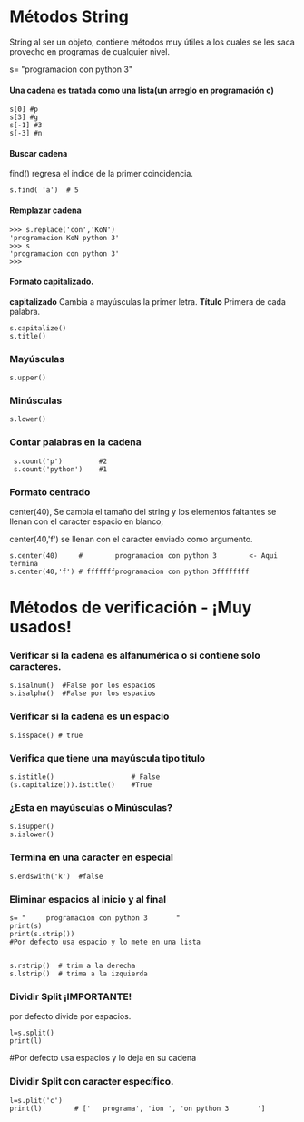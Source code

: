 # Métodos String
String al ser un objeto, contiene métodos muy útiles a los cuales se les saca provecho en programas de cualquier nivel.


s= "programacion con python 3"

#### Una cadena es tratada como una lista(un arreglo en programación c)
```
s[0] #p
s[3] #g
s[-1] #3
s[-3] #n

```

#### Buscar cadena
find() regresa el indice de la primer coincidencia.
```
s.find( 'a')  # 5
```

#### Remplazar cadena

```
>>> s.replace('con','KoN')
'programacion KoN python 3'
>>> s
'programacion con python 3'
>>>
```


#### Formato capitalizado.
**capitalizado**
  Cambia a mayúsculas la primer letra.
**Título**
  Primera de cada palabra.
```
s.capitalize()
s.title()
```

### Mayúsculas
```
s.upper()
```



### Minúsculas



```
s.lower()
```



### Contar palabras en la cadena


```
 s.count('p')         #2
 s.count('python')    #1
```


### Formato centrado
center(40), Se cambia el tamaño del string y los elementos faltantes se llenan con el caracter espacio en blanco;

center(40,'f') se llenan con el caracter enviado como argumento.

```
s.center(40)     #        programacion con python 3        <- Aqui termina
s.center(40,'f') # fffffffprogramacion con python 3ffffffff
```



# Métodos de verificación - ¡Muy usados!

### Verificar si la cadena es alfanumérica o si contiene solo caracteres.

```
s.isalnum()  #False por los espacios
s.isalpha()  #False por los espacios
```



### Verificar si la cadena es un espacio

```
s.isspace() # true
```





### Verifica que tiene una mayúscula tipo titulo
```
s.istitle()                   # False
(s.capitalize()).istitle()    #True
```



### ¿Esta en mayúsculas o Minúsculas?
```
s.isupper()
s.islower()
```




### Termina en una caracter en especial
```
s.endswith('k')  #false
```





###  Eliminar espacios al inicio y al final
```
s= "     programacion con python 3       "
print(s)
print(s.strip())
#Por defecto usa espacio y lo mete en una lista


s.rstrip()  # trim a la derecha
s.lstrip()  # trima a la izquierda
```





###  Dividir Split ¡IMPORTANTE!
por defecto divide por espacios.
```
l=s.split()
print(l)
```
#Por defecto usa espacios y lo deja en su cadena

###  Dividir Split  con caracter específico.
```
l=s.plit('c')
print(l)        # ['   programa', 'ion ', 'on python 3       ']
```
